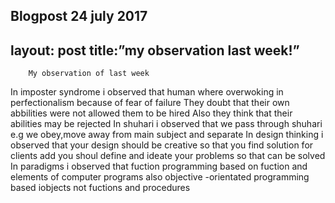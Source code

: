Blogpost
24 july 2017
---
layout: post
title:”my observation last week!”
---

		My observation of last week

In imposter syndrome  i observed  that human where overwoking in perfectionalism because of fear of failure
They doubt that their own abbilities were not allowed them to be hired
Also  they think that their abilities  may be rejected
 In shuhari i observed that we pass through shuhari e.g  we obey,move away from main subject and separate
In design thinking  i observed that  your design should be creative so that you find solution for clients
add you shoul define and ideate your problems so that  can be solved
In paradigms i observed that  fuction programming based on fuction  and elements of computer programs 
also objective -orientated programming based iobjects not fuctions and  procedures

